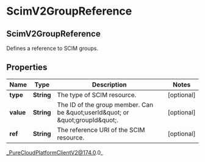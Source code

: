# ScimV2GroupReference

## ScimV2GroupReference
Defines a reference to SCIM groups.

## Properties

|Name | Type | Description | Notes|
|------------ | ------------- | ------------- | -------------|
| **type** | **String** | The type of SCIM resource. | [optional] |
| **value** | **String** | The ID of the group member. Can be \&quot;userId\&quot; or \&quot;groupId\&quot;. | [optional] |
| **ref** | **String** | The reference URI of the SCIM resource. | [optional] |



_PureCloudPlatformClientV2@174.0.0_

